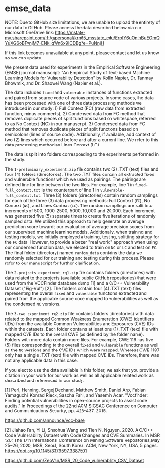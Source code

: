 # emse_data
NOTE: Due to GitHub size limitations, we are unable to upload the entirety of our data to GitHub. Please access the data described below via our Microsoft OneDrive link: https://mstate-my.sharepoint.com/:f:/g/personal/krn65_msstate_edu/ErpIY6uOnthBuEOmQYuXG6oBFvnjM7-ENk_qWn6x9ICDBg?e=PuNnjH

If this link becomes unavailable at any point, please contact and let us know so we can update.

We present data used for experiments in the Empirical Software Engineering (EMSE) journal manuscript: "An Empirical Study of Text-based Machine Learning Models for Vulnerability Detection" by Kollin Napier, Dr. Tanmay Bhowmik, and Dr. Shaowei Wang (Napier et al.).

The data includes `fixed` and `vulnerable` instances of functions extracted and paired from source code of various projects. In some cases, the data has been processed with one of three data processing methods we introduced in our study: 1) Full Context (FC) (raw data from extracted function, minus comments), 2) Condensed data from FC method that removes duplicate pieces of split functions based on whitespace, referred to as No Context (NC) in our manuscript. 3) Condensed data from FC method that removes duplicate pieces of split functions based on semicolons (lines of source code). Additionally, if available, add context of two (2) lines which occurred before and after a current line. We refer to this data processing method as Lines Context (LC).

The data is split into folders corresponding to the experiments performed in the study.

The `1-preliminary_experiment.zip` file contains two (2) .TXT (text) files and four (4) folders (directories). The two .TXT files contain all extracted fixed and vulnerable functions which we used as pairings. The pairings are defined line for line between the two files. For example, line 1 in `fixed-full_context.txt` is the counterpart of line 1 in `vulnerable-full_context.txt`. Three (3) folders (directories) contain random samplings for each of the three (3) data processing methods: Full Context (`FC`), No Context (`NC`), and Lines Context (`LC`). The random samplings are split into increments of 500, 1000, 2500, 5000, 10,000 and 20,000. Each increment was generated five (5) separate times to create five iterations of randomly sampled data. We utilized this approach to help generate an average prediction score towards our evaluation of average precision scores from our supervised machine learning models. Additionally, when training and testing models, we initially employed a training, testing, splitting strategy for the `FC` data. However, to provide a better "real world" approach when using our condensed function data, we elected to train on `NC` or `LC` and test on `FC`. The final folder (directory) named `random_data` contains the data we randomly selected for our training and testing during this process. Please refer to our manuscript for further clarification.

The `2-projects_experiment_rq1.zip` file contains folders (directories) with data related to the projects (available public GitHub repositories) that were used from the VCCFinder database dump [1] and a C/C++ Vulnerability Dataset ("Big-Vul") [2]. The folders contain four (4) .TXT (text) files representing the overall `fixed` and `vulnerable` functions extracted and paired from the applicable source code mapped to vulnerabilities as well as the condensed `NC` versions.

The `3-cwe_experiment_rq2.zip` file contains folders (directories) with data related to the mapped Common Weakness Enumeration (CWE) identifiers (IDs) from the available Common Vulnerabilities and Exposures (CVE) IDs within the datasets. Each folder contains at least one (1) .TXT (text) file with mapped CVE IDs to the overall CWE (as defined by the folder name). Folders with more data contain more files. For example, CWE 119 has five (5) files corresponding to the overall `fixed` and `vulnerable` functions as well as the `NC` versions and the CVE IDs which were mapped. Whereas CWE 1187 only has a single .TXT (text) file with mapped CVE IDs. Therefore, there was not any applicable data in this case.

If you elect to use the data available in this folder, we ask that you provide a citation in your work for our work as well as all applicable related work as described and referenced in our study.

[1] Perl, Henning, Sergej Dechand, Matthew Smith, Daniel Arp, Fabian Yamaguchi, Konrad Rieck, Sascha Fahl, and Yasemin Acar. "Vccfinder: Finding potential vulnerabilities in open-source projects to assist code audits." In Proceedings of the 22nd ACM SIGSAC Conference on Computer and Communications Security, pp. 426-437. 2015.

https://github.com/announce/vcc-base

[2] Jiahao Fan, Yi Li, Shaohua Wang and Tien N. Nguyen. 2020. A C/C++ Code Vulnerability Dataset with Code Changes and CVE Summaries. In MSR ’20: The 17th International Conference on Mining Software Repositories,May 25–26, 2020, MSR, Seoul, South Korea. ACM, New York, NY, USA, 5 pages. https://doi.org/10.1145/3379597.3387501

https://github.com/ZeoVan/MSR_20_Code_vulnerability_CSV_Dataset
